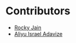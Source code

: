 # Contributors

- [Rocky Jain](https://github.com/jainrocky)
- [Aliyu Israel Adavize](https://github.com/AdavizeTheFirst)

